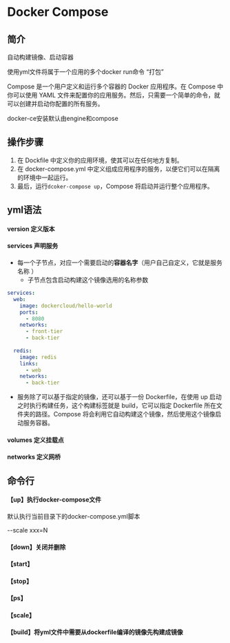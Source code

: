 # Docker Compose

## 简介

自动构建镜像、启动容器

使用yml文件将属于一个应用的多个docker run命令 “打包”

Compose 是一个用户定义和运行多个容器的 Docker 应用程序。在 Compose 中你可以使用 YAML 文件来配置你的应用服务。然后，只需要一个简单的命令，就可以创建并启动你配置的所有服务。 

docker-ce安装默认由engine和compose

## 操作步骤

1. 在 Dockfile 中定义你的应用环境，使其可以在任何地方复制。
2. 在 docker-compose.yml 中定义组成应用程序的服务，以便它们可以在隔离的环境中一起运行。
3. 最后，运行`dcoker-compose up`，Compose 将启动并运行整个应用程序。

## yml语法 

#### version 定义版本

#### services 声明服务

* 每一个子节点，对应一个需要启动的**容器名字**（用户自己自定义，它就是服务名称 ） 
  * 子节点包含启动构建这个镜像选用的名称参数

```yml
services:
  web:
    image: dockercloud/hello-world
    ports:
      - 8080
    networks:
      - front-tier
      - back-tier
 
  redis:
    image: redis
    links:
      - web
    networks:
      - back-tier
```

* 服务除了可以基于指定的镜像，还可以基于一份 Dockerfile，在使用 up 启动之时执行构建任务，这个构建标签就是 build，它可以指定 Dockerfile 所在文件夹的路径。Compose 将会利用它自动构建这个镜像，然后使用这个镜像启动服务容器。

#### volumes 定义挂载点



#### networks 定义网桥



## 命令行

#### 【up】执行docker-compose文件

默认执行当前目录下的docker-compose.yml脚本

--scale xxx=N

#### 【down】关闭并删除

#### 【start】

#### 【stop】

#### 【ps】

#### 【scale】

#### 【build】将yml文件中需要从dockerfile编译的镜像先构建成镜像

